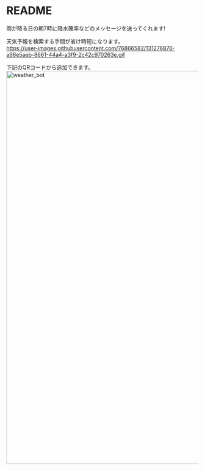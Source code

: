 # README

雨が降る日の朝7時に降水確率などのメッセージを送ってくれます!  

天気予報を検索する手間が省け時短になります。  
https://user-images.githubusercontent.com/76866582/131276876-a98e5aeb-8661-44a4-a3f9-2c42c970263e.gif

下記のQRコードから追加できます。  
<img width="1029" alt="weather_bot" src="https://user-images.githubusercontent.com/76866582/131276187-584172bb-17b9-4c73-8293-b5b3c9d0d6bb.png">



